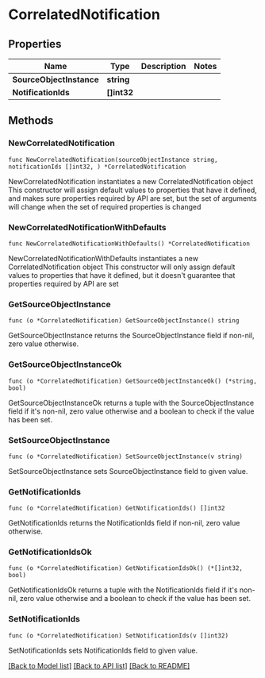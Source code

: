 # CorrelatedNotification

## Properties

Name | Type | Description | Notes
------------ | ------------- | ------------- | -------------
**SourceObjectInstance** | **string** |  | 
**NotificationIds** | **[]int32** |  | 

## Methods

### NewCorrelatedNotification

`func NewCorrelatedNotification(sourceObjectInstance string, notificationIds []int32, ) *CorrelatedNotification`

NewCorrelatedNotification instantiates a new CorrelatedNotification object
This constructor will assign default values to properties that have it defined,
and makes sure properties required by API are set, but the set of arguments
will change when the set of required properties is changed

### NewCorrelatedNotificationWithDefaults

`func NewCorrelatedNotificationWithDefaults() *CorrelatedNotification`

NewCorrelatedNotificationWithDefaults instantiates a new CorrelatedNotification object
This constructor will only assign default values to properties that have it defined,
but it doesn't guarantee that properties required by API are set

### GetSourceObjectInstance

`func (o *CorrelatedNotification) GetSourceObjectInstance() string`

GetSourceObjectInstance returns the SourceObjectInstance field if non-nil, zero value otherwise.

### GetSourceObjectInstanceOk

`func (o *CorrelatedNotification) GetSourceObjectInstanceOk() (*string, bool)`

GetSourceObjectInstanceOk returns a tuple with the SourceObjectInstance field if it's non-nil, zero value otherwise
and a boolean to check if the value has been set.

### SetSourceObjectInstance

`func (o *CorrelatedNotification) SetSourceObjectInstance(v string)`

SetSourceObjectInstance sets SourceObjectInstance field to given value.


### GetNotificationIds

`func (o *CorrelatedNotification) GetNotificationIds() []int32`

GetNotificationIds returns the NotificationIds field if non-nil, zero value otherwise.

### GetNotificationIdsOk

`func (o *CorrelatedNotification) GetNotificationIdsOk() (*[]int32, bool)`

GetNotificationIdsOk returns a tuple with the NotificationIds field if it's non-nil, zero value otherwise
and a boolean to check if the value has been set.

### SetNotificationIds

`func (o *CorrelatedNotification) SetNotificationIds(v []int32)`

SetNotificationIds sets NotificationIds field to given value.



[[Back to Model list]](../README.md#documentation-for-models) [[Back to API list]](../README.md#documentation-for-api-endpoints) [[Back to README]](../README.md)


